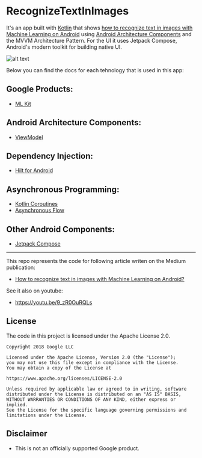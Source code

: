 # RecognizeTextInImages
It's an app built with [Kotlin][1] that shows [how to recognize text in images with Machine Learning on Android][2] using [Android Architecture Components][3] and the MVVM Architecture Pattern. For the UI it uses Jetpack Compose, Android's modern toolkit for building native UI.

![alt text](https://cdn-images-1.medium.com/max/800/1*IcjqgQN0jASKLGF0lAmRhg.png)

Below you can find the docs for each tehnology that is used in this app:

## Google Products:
* [ML Kit][2]

## Android Architecture Components:
* [ViewModel][5]

## Dependency Injection:
* [Hilt for Android][6]

## Asynchronous Programming:
* [Kotlin Coroutines][7]
* [Asynchronous Flow][8]

## Other Android Components:
* [Jetpack Compose][9]

---

This repo represents the code for following article writen on the Medium publication:

* [How to recognize text in images with Machine Learning on Android?][10]

See it also on youtube:

* https://youtu.be/9_zR0OuRQLs

**License**
---
The code in this project is licensed under the Apache License 2.0.

    Copyright 2018 Google LLC

    Licensed under the Apache License, Version 2.0 (the "License");
    you may not use this file except in compliance with the License.
    You may obtain a copy of the License at

    https://www.apache.org/licenses/LICENSE-2.0

    Unless required by applicable law or agreed to in writing, software
    distributed under the License is distributed on an "AS IS" BASIS,
    WITHOUT WARRANTIES OR CONDITIONS OF ANY KIND, either express or implied.
    See the License for the specific language governing permissions and
    limitations under the License.

**Disclaimer**
---
* This is not an officially supported Google product.

[1]: https://kotlinlang.org/
[2]: https://developers.google.com/ml-kit
[3]: https://developer.android.com/topic/libraries/architecture
[5]: https://developer.android.com/topic/libraries/architecture/viewmodel
[6]: https://developer.android.com/training/dependency-injection/hilt-android
[7]: https://kotlinlang.org/docs/coroutines-overview.html
[8]: https://kotlinlang.org/docs/flow.html
[9]: https://developer.android.com/jetpack/compose
[10]: https://medium.com/@alex.mamo/how-to-recognize-text-in-images-with-machine-learning-on-android-f929556589fc

